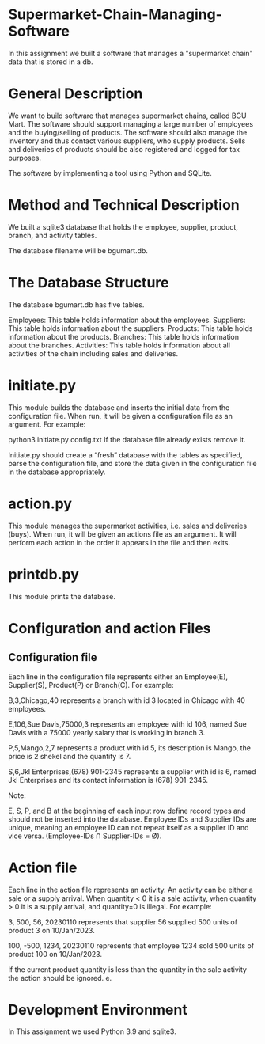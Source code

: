 # Supermarket-Chain-Managing-Software
In this assignment we built a software that manages a "supermarket chain" data that is stored in a db.

# General Description
We want to build software that manages supermarket chains, called BGU Mart. The software should support managing a large number of employees and the buying/selling of products. The software should also manage the inventory and thus contact various suppliers, who supply products. Sells and deliveries of products should be also registered and logged for tax purposes.

The software by implementing a tool using Python and SQLite.

# Method and Technical Description
We built a sqlite3 database that holds the employee, supplier, product, branch, and activity tables.

The database filename will be bgumart.db.


# The Database Structure
The database bgumart.db has five tables.

Employees: This table holds information about the employees.
Suppliers: This table holds information about the suppliers.
Products: This table holds information about the products.
Branches: This table holds information about the branches.
Activities: This table holds information about all activities of the chain including sales and deliveries.

# initiate.py
This module builds the database and inserts the initial data from the configuration file. When run, it will be given a configuration file as an argument. For example:

python3 initiate.py config.txt
If the database file already exists remove it.

Initiate.py should create a “fresh” database with the tables as specified, parse the configuration file, and store the data given in the configuration file in the database appropriately.


# action.py
This module manages the supermarket activities, i.e. sales and deliveries (buys). When run, it will be given an actions file as an argument. It will perform each action in the order it appears in the file and then exits.


# printdb.py
This module prints the database.



# Configuration and action Files
## Configuration file
Each line in the configuration file represents either an Employee(E), Supplier(S), Product(P) or Branch(C). 
For example:

B,3,Chicago,40 represents a branch with id 3 located in Chicago with 40 employees.

E,106,Sue Davis,75000,3 represents an employee with id 106, named Sue Davis with a 75000 yearly salary that is working in branch 3.

P,5,Mango,2,7 represents a product with id 5, its description is Mango, the price is 2 shekel and the quantity is 7.

S,6,Jkl Enterprises,(678) 901-2345 represents a supplier with id is 6, named Jkl Enterprises and its contact information is (678) 901-2345.

Note:

E, S, P, and B at the beginning of each input row define record types and should not be inserted into the database.
Employee IDs and Supplier IDs are unique, meaning an employee ID can not repeat itself as a supplier ID and vice versa.
(Employee-IDs ꓵ Supplier-IDs = Ø).

# Action file
Each line in the action file represents an activity. An activity can be either a sale or a supply arrival. When quantity < 0 it is a sale activity, when quantity > 0 it is a supply arrival, and quantity=0 is illegal. For example:

3, 500, 56, 20230110 represents that supplier 56 supplied 500 units of product 3 on 10/Jan/2023.

100, -500, 1234, 20230110 represents that employee 1234 sold 500 units of product 100 on 10/Jan/2023.

If the current product quantity is less than the quantity in the sale activity the action should be ignored. e.

# Development Environment
In This assignment we used Python 3.9 and sqlite3.
